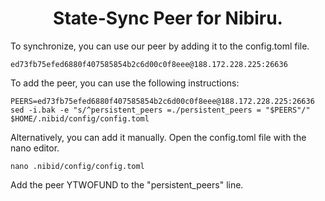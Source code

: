<h1 align="center"> State-Sync Peer for Nibiru. </h1>
To synchronize, you can use our peer by adding it to the config.toml file.

```
ed73fb75efed6880f407585854b2c6d00c0f8eee@188.172.228.225:26636
```
To add the peer, you can use the following instructions:
```
PEERS=ed73fb75efed6880f407585854b2c6d00c0f8eee@188.172.228.225:26636
sed -i.bak -e "s/^persistent_peers =./persistent_peers = "$PEERS"/" $HOME/.nibid/config/config.toml
```

Alternatively, you can add it manually.
Open the config.toml file with the nano editor.
```
nano .nibid/config/config.toml
```
Add the peer YTWOFUND to the "persistent_peers" line.
